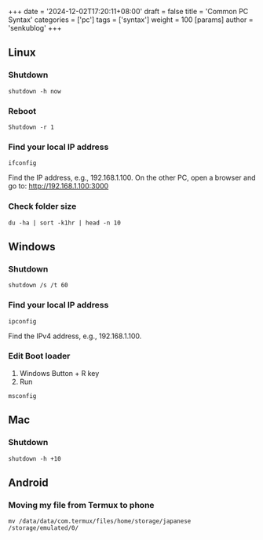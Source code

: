 +++
date = '2024-12-02T17:20:11+08:00'
draft = false
title = 'Common PC Syntax'
categories = ['pc']
tags = ['syntax']
weight = 100
[params]
  author = 'senkublog'
+++
## Linux
### Shutdown
```
shutdown -h now
```
### Reboot
```
Shutdown -r 1
```
### Find your local IP address
```
ifconfig
```
Find the IP address, e.g., 192.168.1.100.
On the other PC, open a browser and go to:
http://192.168.1.100:3000

### Check folder size

```
du -ha | sort -k1hr | head -n 10
```
## Windows
### Shutdown
```
shutdown /s /t 60
```
### Find your local IP address
```
ipconfig
```
Find the IPv4 address, e.g., 192.168.1.100.
### Edit Boot loader
1. Windows Button + R key
2. Run
```
msconfig
```
## Mac
### Shutdown
```
shutdown -h +10
```
## Android
### Moving my file from Termux to phone

```
mv /data/data/com.termux/files/home/storage/japanese /storage/emulated/0/
```
